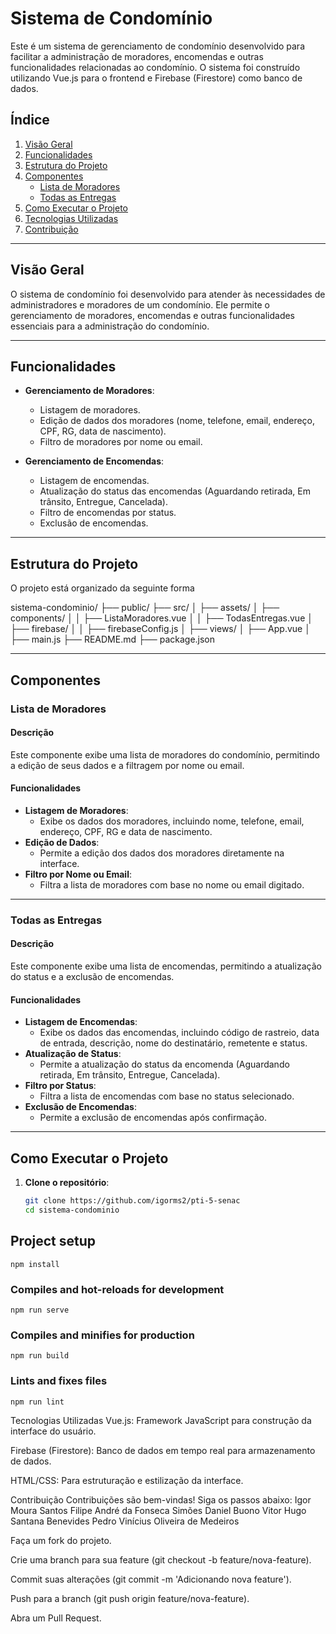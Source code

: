 
# Sistema de Condomínio

Este é um sistema de gerenciamento de condomínio desenvolvido para facilitar a administração de moradores, encomendas e outras funcionalidades relacionadas ao condomínio. O sistema foi construído utilizando Vue.js para o frontend e Firebase (Firestore) como banco de dados.

## Índice

1. [Visão Geral](#visão-geral)
2. [Funcionalidades](#funcionalidades)
3. [Estrutura do Projeto](#estrutura-do-projeto)
4. [Componentes](#componentes)
   - [Lista de Moradores](#lista-de-moradores)
   - [Todas as Entregas](#todas-as-entregas)
5. [Como Executar o Projeto](#como-executar-o-projeto)
6. [Tecnologias Utilizadas](#tecnologias-utilizadas)
7. [Contribuição](#contribuição)


---

## Visão Geral

O sistema de condomínio foi desenvolvido para atender às necessidades de administradores e moradores de um condomínio. Ele permite o gerenciamento de moradores, encomendas e outras funcionalidades essenciais para a administração do condomínio.

---

## Funcionalidades

- **Gerenciamento de Moradores**:
  - Listagem de moradores.
  - Edição de dados dos moradores (nome, telefone, email, endereço, CPF, RG, data de nascimento).
  - Filtro de moradores por nome ou email.

- **Gerenciamento de Encomendas**:
  - Listagem de encomendas.
  - Atualização do status das encomendas (Aguardando retirada, Em trânsito, Entregue, Cancelada).
  - Filtro de encomendas por status.
  - Exclusão de encomendas.

---

## Estrutura do Projeto

O projeto está organizado da seguinte forma

sistema-condominio/
├── public/
├── src/
│ ├── assets/
│ ├── components/
│ │ ├── ListaMoradores.vue
│ │ ├── TodasEntregas.vue
│ ├── firebase/
│ │ ├── firebaseConfig.js
│ ├── views/
│ ├── App.vue
│ ├── main.js
├── README.md
├── package.json


---

## Componentes

### Lista de Moradores

#### Descrição
Este componente exibe uma lista de moradores do condomínio, permitindo a edição de seus dados e a filtragem por nome ou email.

#### Funcionalidades
- **Listagem de Moradores**:
  - Exibe os dados dos moradores, incluindo nome, telefone, email, endereço, CPF, RG e data de nascimento.
- **Edição de Dados**:
  - Permite a edição dos dados dos moradores diretamente na interface.
- **Filtro por Nome ou Email**:
  - Filtra a lista de moradores com base no nome ou email digitado.

---

### Todas as Entregas

#### Descrição
Este componente exibe uma lista de encomendas, permitindo a atualização do status e a exclusão de encomendas.

#### Funcionalidades
- **Listagem de Encomendas**:
  - Exibe os dados das encomendas, incluindo código de rastreio, data de entrada, descrição, nome do destinatário, remetente e status.
- **Atualização de Status**:
  - Permite a atualização do status da encomenda (Aguardando retirada, Em trânsito, Entregue, Cancelada).
- **Filtro por Status**:
  - Filtra a lista de encomendas com base no status selecionado.
- **Exclusão de Encomendas**:
  - Permite a exclusão de encomendas após confirmação.

---

## Como Executar o Projeto

1. **Clone o repositório**:
   ```bash
   git clone https://github.com/igorms2/pti-5-senac
   cd sistema-condominio

## Project setup
```
npm install
```

### Compiles and hot-reloads for development
```
npm run serve
```

### Compiles and minifies for production
```
npm run build
```

### Lints and fixes files
```
npm run lint
```

Tecnologias Utilizadas
Vue.js: Framework JavaScript para construção da interface do usuário.

Firebase (Firestore): Banco de dados em tempo real para armazenamento de dados.

HTML/CSS: Para estruturação e estilização da interface.

Contribuição
Contribuições são bem-vindas! Siga os passos abaixo:
Igor Moura Santos
Filipe André da Fonseca Simões
Daniel Buono
Vitor Hugo Santana Benevides
Pedro Vinícius Oliveira de Medeiros



Faça um fork do projeto.

Crie uma branch para sua feature (git checkout -b feature/nova-feature).

Commit suas alterações (git commit -m 'Adicionando nova feature').

Push para a branch (git push origin feature/nova-feature).

Abra um Pull Request.
